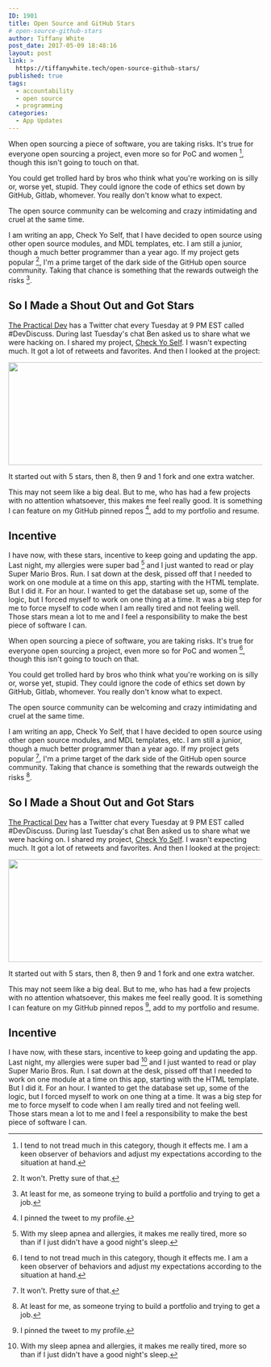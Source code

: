 ```yaml
---
ID: 1901
title: Open Source and GitHub Stars
# open-source-github-stars
author: Tiffany White
post_date: 2017-05-09 18:48:16
layout: post
link: >
  https://tiffanywhite.tech/open-source-github-stars/
published: true
tags:
  - accountability
  - open source
  - programming
categories:
  - App Updates
---
```



When open sourcing a piece of software, you are taking risks. It's true for everyone open sourcing a project, even more so for PoC and women [^1], though this isn't going to touch on that.

You could get trolled hard by bros who think what you're working on is silly or, worse yet, stupid. They could ignore the code of ethics set down by GitHub, Gitlab, whomever. You really don't know what to expect.

The open source community can be welcoming and crazy intimidating and cruel at the same time.

I am writing an app, Check Yo Self, that I have decided to open source using other open source modules, and MDL templates, etc. I am still a junior, though a much better programmer than a year ago. If my project gets popular [^2], I'm a prime target of the dark side of the GitHub open source community. Taking that chance is something that the rewards outweigh the risks [^3].

## So I Made a Shout Out and Got Stars

[The Practical Dev](https://twitter.com/ThePracticalDev) has a Twitter chat every Tuesday at 9 PM EST called #DevDiscuss. During last Tuesday's chat Ben asked us to share what we were hacking on. I shared my project, [Check Yo Self](https://github.com/twhite96/checkyoself). I wasn't expecting much. It got a lot of retweets and favorites. And then I looked at the project:

<img class="alignnone size-full wp-image-1899" src="https://helloburgh.me/wp-content/uploads/2017/05/Image-5-9-17-6-36-PM.png" width="2022" height="204" />

It started out with 5 stars, then 8, then 9 and 1 fork and one extra watcher.

This may not seem like a big deal. But to me, who has had a few projects with no attention whatsoever, this makes me feel really good. It is something I can feature on my GitHub pinned repos [^4], add to my portfolio and resume.

## Incentive

I have now, with these stars, incentive to keep going and updating the app. Last night, my allergies were super bad [^5] and I just wanted to read or play Super Mario Bros. Run. I sat down at the desk, pissed off that I needed to work on one module at a time on this app, starting with the HTML template. But I did it. For an hour. I wanted to get the database set up, some of the logic, but I forced myself to work on one thing at a time. It was a big step for me to force myself to code when I am really tired and not feeling well. Those stars mean a lot to me and I feel a responsibility to make the best piece of software I can.

[^1]: I tend to not tread much in this category, though it effects me. I am a keen observer of behaviors and adjust my expectations according to the situation at hand.
[^2]: It won't. Pretty sure of that.
[^3]: At least for me, as someone trying to build a portfolio and trying to get a job.
[^4]: I pinned the tweet to my profile.



When open sourcing a piece of software, you are taking risks. It's true for everyone open sourcing a project, even more so for PoC and women [^1], though this isn't going to touch on that.

You could get trolled hard by bros who think what you're working on is silly or, worse yet, stupid. They could ignore the code of ethics set down by GitHub, Gitlab, whomever. You really don't know what to expect.

The open source community can be welcoming and crazy intimidating and cruel at the same time.

I am writing an app, Check Yo Self, that I have decided to open source using other open source modules, and MDL templates, etc. I am still a junior, though a much better programmer than a year ago. If my project gets popular [^2], I'm a prime target of the dark side of the GitHub open source community. Taking that chance is something that the rewards outweigh the risks [^3].

## So I Made a Shout Out and Got Stars

[The Practical Dev](https://twitter.com/ThePracticalDev) has a Twitter chat every Tuesday at 9 PM EST called #DevDiscuss. During last Tuesday's chat Ben asked us to share what we were hacking on. I shared my project, [Check Yo Self](https://github.com/twhite96/checkyoself). I wasn't expecting much. It got a lot of retweets and favorites. And then I looked at the project:

<img class="alignnone size-full wp-image-1899" src="https://helloburgh.me/wp-content/uploads/2017/05/Image-5-9-17-6-36-PM.png" width="2022" height="204" />

It started out with 5 stars, then 8, then 9 and 1 fork and one extra watcher.

This may not seem like a big deal. But to me, who has had a few projects with no attention whatsoever, this makes me feel really good. It is something I can feature on my GitHub pinned repos [^4], add to my portfolio and resume.

## Incentive

I have now, with these stars, incentive to keep going and updating the app. Last night, my allergies were super bad [^5] and I just wanted to read or play Super Mario Bros. Run. I sat down at the desk, pissed off that I needed to work on one module at a time on this app, starting with the HTML template. But I did it. For an hour. I wanted to get the database set up, some of the logic, but I forced myself to work on one thing at a time. It was a big step for me to force myself to code when I am really tired and not feeling well. Those stars mean a lot to me and I feel a responsibility to make the best piece of software I can.

[^1]: I tend to not tread much in this category, though it effects me. I am a keen observer of behaviors and adjust my expectations according to the situation at hand.
[^2]: It won't. Pretty sure of that.
[^3]: At least for me, as someone trying to build a portfolio and trying to get a job.
[^4]: I pinned the tweet to my profile.




[^5]: With my sleep apnea and allergies, it makes me really tired, more so than if I just didn't have a good night's sleep.